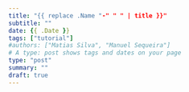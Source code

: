 ```yaml
---
title: "{{ replace .Name "-" " " | title }}"
subtitle: ""
date: {{ .Date }}
tags: ["tutorial"]
#authors: ["Matias Silva", "Manuel Sequeira"]
# A type: post shows tags and dates on your page
type: "post"
summary: ""
draft: true
---
```

